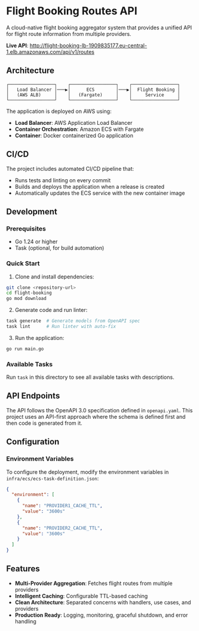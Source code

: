 # Flight Booking Routes API

A cloud-native flight booking aggregator system that provides a unified API for flight route information from multiple providers.

**Live API**: http://flight-booking-lb-1909835177.eu-central-1.elb.amazonaws.com/api/v1/routes

## Architecture

```
┌─────────────────┐    ┌─────────────────┐    ┌─────────────────┐
│   Load Balancer │───▶│      ECS        │───▶│  Flight Booking │
│   (AWS ALB)     │    │   (Fargate)     │    │     Service     │
└─────────────────┘    └─────────────────┘    └─────────────────┘
```

The application is deployed on AWS using:
- **Load Balancer**: AWS Application Load Balancer
- **Container Orchestration**: Amazon ECS with Fargate
- **Container**: Docker containerized Go application

## CI/CD

The project includes automated CI/CD pipeline that:
- Runs tests and linting on every commit
- Builds and deploys the application when a release is created
- Automatically updates the ECS service with the new container image

## Development

### Prerequisites
- Go 1.24 or higher
- Task (optional, for build automation)

### Quick Start

1. Clone and install dependencies:
```bash
git clone <repository-url>
cd flight-booking
go mod download
```

2. Generate code and run linter:
```bash
task generate  # Generate models from OpenAPI spec
task lint      # Run linter with auto-fix
```

3. Run the application:
```bash
go run main.go
```

### Available Tasks

Run `task` in this directory to see all available tasks with descriptions.

## API Endpoints

The API follows the OpenAPI 3.0 specification defined in `openapi.yaml`. This project uses an API-first approach where the schema is defined first and then code is generated from it.

## Configuration

### Environment Variables

To configure the deployment, modify the environment variables in `infra/ecs/ecs-task-definition.json`:

```json
{
  "environment": [
    {
      "name": "PROVIDER1_CACHE_TTL",
      "value": "3600s"
    },
    {
      "name": "PROVIDER2_CACHE_TTL", 
      "value": "3600s"
    }
  ]
}
```

## Features

- **Multi-Provider Aggregation**: Fetches flight routes from multiple providers
- **Intelligent Caching**: Configurable TTL-based caching
- **Clean Architecture**: Separated concerns with handlers, use cases, and providers
- **Production Ready**: Logging, monitoring, graceful shutdown, and error handling 